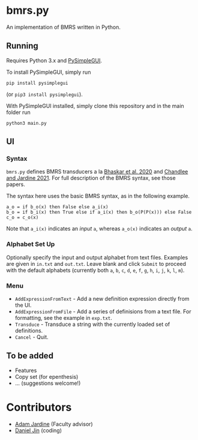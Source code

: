 # bmrs.py

An implementation of BMRS written in Python.

## Running

Requires Python 3.x and [PySimpleGUI](https://www.pysimplegui.org/en/latest/).

To install PySimpleGUI, simply run
```
pip install pysimplegui
```
(or `pip3 install pysimplegui`).

With PySimpleGUI installed, simply clone this repository and in the main folder run
```
python3 main.py
```

## UI

### Syntax

`bmrs.py` defines BMRS transducers a la [Bhaskar et al. 2020](http://adamjardine.net/files/bhaskaretalBMRSms.pdf) and [Chandlee and Jardine 2021](http://adamjardine.net/files/chandleejardineBMRSms.pdf).
For full description of the BMRS syntax, see those papers. 

The syntax here uses the basic BMRS syntax, as in the following example.
```
a_o = if b_o(x) then False else a_i(x)
b_o = if b_i(x) then True else if a_i(x) then b_o(P(P(x))) else False
c_o = c_o(x)
```

Note that `a_i(x)` indicates an *input* `a`, whereas `a_o(x)` indicates an *output* `a`.

### Alphabet Set Up

Optionally specify the input and output alphabet from text files. 
Examples are given in `in.txt` and `out.txt`. 
Leave blank and click `Submit` to proceed with the default alphabets (currently both `a`, `b`, `c`, `d`, `e`, `f`, `g`, `h`, `i`, `j`, `k`, `l`, `m`). 

### Menu

* `AddExpressionFromText` -
Add a new definition expression directly from the UI.
* `AddExpressionFromFile` - 
Add a series of definisions from a text file. For formatting, see the example in `exp.txt`.
* `Transduce` - 
Transduce a string with the currently loaded set of definitions.
* `Cancel` - 
Quit.


## To be added

* Features
* Copy set (for epenthesis)
* ... (suggestions welcome!)

# Contributors

* [Adam Jardine](https://www.adamjardine.net) (Faculty advisor)
* [Daniel Jin](https://github.com/v0lv0) (coding)
